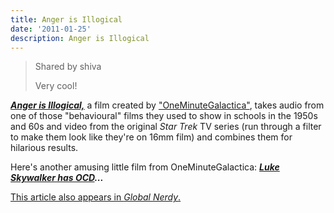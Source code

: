 ```yaml
---
title: Anger is Illogical
date: '2011-01-25'
description: Anger is Illogical
---
```


> Shared by shiva  
>   
> Very cool!
> 
> 

**_[Anger is Illogical,][0]_** a film created by ["OneMinuteGalactica"][1], takes audio from one of those "behavioural" films they used to show in schools in the 1950s and 60s and video from the original _Star Trek_ TV series (run through a filter to make them look like they're on 16mm film) and combines them for hilarious results.

Here's another amusing little film from OneMinuteGalactica: **_[Luke Skywalker has OCD][2]..._**

[This article also appears in _Global Nerdy_.][3]


[0]: http://www.youtube.com/watch?v=udqIBv41b_Y
[1]: http://www.youtube.com/user/OneMinuteGalactica
[2]: http://www.youtube.com/watch?v=pcDZYkOCrtw
[3]: http://www.globalnerdy.com/2011/01/21/anger-is-illogical/